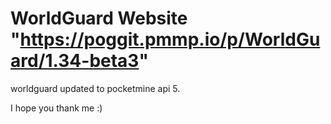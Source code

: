 # WorldGuard Website "https://poggit.pmmp.io/p/WorldGuard/1.34-beta3"

worldguard updated to pocketmine api 5.

I hope you thank me :)
